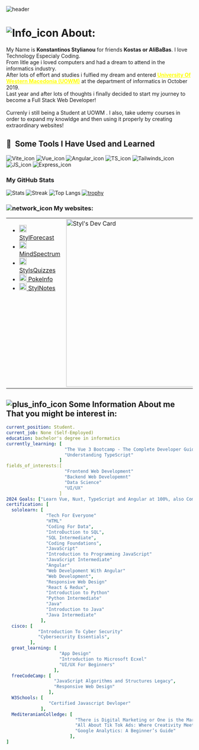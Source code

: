 ![header](https://capsule-render.vercel.app/api?text=Hey%20Everyone!&animation=fadeIn&type=waving&color=random&fontColor=ffffff&height=100&width=100%)

# ![Info_icon](https://api.iconify.design/tabler:info-hexagon-filled.svg?color=%234188be&width=30) About:
<p>
  My Name is <b>Konstantinos Stylianou</b> for friends <b>Kostas or AliBaBas</b>. I love Technology Especialy Coding. 
<br> From litle age i loved computers and had a dream to attend in the informatics industry.
<br>After lots of effort and studies i fulfied my dream and entered <strong> <u style="color:yellow;">University Of Western Macedonia (UOWM)</u></strong> at the department of informatics in October 2019.
<br> Last year and after lots of thoughts i finally decided to start my journey to become a Full Stack Web Developer!
<br><br> Currenly i still being a Student at UOWM . I also, take udemy courses in order to expand my knowldge and then using it properly by creating extraordinary websites!
</p>

## 🚀 &nbsp;Some Tools I Have Used and Learned

![Vite_icon](https://api.iconify.design/logos:vitejs.svg?width=60)
![Vue_icon](https://api.iconify.design/logos:vue.svg?width=60)
![Angular_icon](https://api.iconify.design/logos:angular-icon.svg?width=60)
![TS_icon](https://api.iconify.design/logos:typescript-icon-round.svg?width=60)
![Tailwinds_icon](https://api.iconify.design/logos:tailwindcss-icon.svg?width=60)
![JS_icon](https://api.iconify.design/logos:javascript.svg?width=60)
![Express_icon](https://api.iconify.design/skill-icons:expressjs-light.svg?width=60)

### My GitHub Stats
![Stats](https://github-readme-stats.vercel.app/api?username=AliBaBas02&show_icons=true&locale=en&theme=synthwave&count_private=true&hide_border=true)
![Streak](https://github-readme-streak-stats.herokuapp.com/?user=AliBaBas02&theme=synthwave&hide_border=synthwave&include_all_commits=true)
![Top Langs](https://github-readme-stats.vercel.app/api/top-langs/?username=AliBaBas02&layout=donut&theme=synthwave&hide_border=true)
[![trophy](https://github-profile-trophy.vercel.app/?username=AliBaBas02&theme=tokyonight&no-frame=true&no-bg=true&margin-w=8&margin-h=8&row=3&column=4)](https://github.com/ryo-ma/github-profile-trophy)

### ![network_icon](https://api.iconify.design/zondicons:network.svg?color=%234188be&width=30) My websites:
<table style="border: none;">
  <tr>
    <td valign="top">
      <ul>
        <li><a href="https://stylforecast.pages.dev/"><img src="https://api.iconify.design/ri:meteor-fill.svg?color=%2322ce2d" width="20px" /> StylForecast </a></li>
        <li><a href="https://mindspectrum.pages.dev/"><img src="https://api.iconify.design/ph:activity-bold.svg?color=%2322ce2d" width="20px" /> MindSpectrum </a></li>
        <li><a href="https://stylquizzes.pages.dev/"><img src="https://pub-a65a191fa4d14606aec83a6b14268769.r2.dev/logo.svg" width="20px" /> StylsQuizzes</a></li>
        <li><a href="https://pokeinfo.pages.dev/"><img src="https://pub-a65a191fa4d14606aec83a6b14268769.r2.dev/pokeIcon.png" width="20px" /> PokeInfo</a></li>
        <li><a href="https://stylnotes.pages.dev"><img src="https://api.iconify.design/line-md:clipboard-list.svg?color=%2322ffffff" width="20px" /> StylNotes</a> </li>
      </ul>
    </td>
    <td valign="top">
      <a href="https://app.daily.dev/styl"><img src="https://api.daily.dev/devcards/v2/lyF4WBTvWMqO0vlNKBCi6.png?type=wide&r=vwo" width="452" alt="Styl's Dev Card"/></a>
    </td>
  </tr>
</table>
 

## ![plus_info_icon](https://api.iconify.design/icon-park:other.svg?color=%234188be&width=30)  Some Information About me That you might be interest in:
```yaml
current_position: Student.
current_job: None (Self-Employed)
education: bachelor's degree in informatics
currently_learning: [
                      "The Vue 3 Bootcamp - The Complete Developer Guide",
                      "Understanding TypeScript"
                    ]
fields_of_interests:[
                      "Frontend Web Development"
                      "Backend Web Developemnt"
                      "Data Science"
                      "UI/UX"
                    ]
2024 Goals: ["Learn Vue, Nuxt, TypeScript and Angular at 100%, also Compelete StylForecast Project!"] 
certification: [
  sololearn: [
               "Tech For Everyone"
               "HTML"
               "Coding For Data",
               "IntroDuction to SQL",
               "SQL Intermediate",
               "Coding Foundations",
               "JavaScript"
               "Introduction to Programming JavaScript"
               "JavaScript Intermediate"
               "Angular"
               "Web Develpoment With Angular"
               "Web Development",
               "Responsive Web Design"
               "React & Redux",
               "Introduction to Python"
               "Python Intermediate"
               "Java"
               "Introduction to Java"
               "Java Intermediate"   
             ],
  cisco: [
            "Introduction To Cyber Security"
            "Cybersecurity Essentials",
         ],
  great_learning: [
                    "App Design"
                    "Introduction to Microsoft Ecxel"
                    "UI/UX For Beginners"
                  ],
  freeCodeCamp: [
                  "JavaScript Algorithms and Structures Legacy",
                  "Responsive Web Design"
                ],
  W3Schools: [
                "Certified Javascript Devloper"
             ],
  MediteranianColledge: [
                          "There is Digital Marketing or One is the Marketing?"
                          "All About Tik Tok Ads: Where Creativity Meets Advertising"
                          "Google Analytics: A Beginner’s Guide" 
                        ],
]
```

